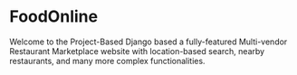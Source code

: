 # FoodOnline
Welcome to the Project-Based Django based a fully-featured Multi-vendor Restaurant Marketplace website with location-based search, nearby restaurants, and many more complex functionalities.
